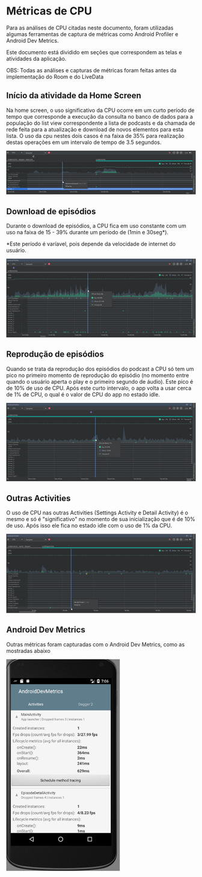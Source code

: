 # Métricas de CPU

Para as análises de CPU citadas neste documento, foram utilizadas algumas ferramentas de captura de métricas como Android Profiler e Android Dev Metrics.

Este documento está dividido em seções que correspondem as telas e atividades da aplicação.

OBS: Todas as análises e capturas de métricas foram feitas antes da implementação do Room e do LiveData

## Início da atividade da Home Screen

Na home screen, o uso significativo da CPU ocorre em um curto período de tempo que corresponde a execução da consulta no banco de dados para a população do list view correspondente a lista de podcasts e da chamada de rede feita para a atualização e download de novos elementos para esta lista. O uso da cpu nestes dois casos é na faixa de 35% para realização destas operações em um intervalo de tempo de 3.5 segundos.

![CPU1](https://github.com/FilipeJrd/exercicio-podcast/blob/master/prints/studio64_2017-12-12_18-17-55.png)

## Download de episódios

Durante o download de episódios, a CPU fica em uso constante com um uso na faixa de 15 - 39% durante um período de (1min e 30seg*). 

*Este período é varíavel, pois depende da velocidade de internet do usuário.

![CPU2](https://github.com/FilipeJrd/exercicio-podcast/blob/master/prints/studio64_2017-12-13_13-32-45.png)

## Reprodução de episódios

Quando se trata da reprodução dos episódios do podcast a CPU só tem um pico no primeiro momento de reprodução do episódio (no momento entre quando o usuário aperta o play e o primeiro segundo de áudio). Este pico é de 10% de uso de CPU. Após este curto intervalo, o app volta a usar cerca de 1% de CPU, o qual é o valor de CPU do app no estado idle.

![CPU3](https://github.com/FilipeJrd/exercicio-podcast/blob/master/prints/studio64_2017-12-13_13-36-07.png)

## Outras Activities

O uso de CPU nas outras Activities (Settings Activity e Detail Activity) é o mesmo e só é "significativo" no momento de sua inicialização que é de 10% de uso. Após isso ele fica no estado idle  com o uso de 1% da CPU.

![CPU4](https://github.com/FilipeJrd/exercicio-podcast/blob/master/prints/studio64_2017-12-13_13-48-31.png)

## Android Dev Metrics

Outras métricas foram capturadas com o Android Dev Metrics, como as mostradas abaixo

![CPU5](https://github.com/FilipeJrd/exercicio-podcast/blob/master/prints/qemu-system-i386_2017-12-13_16-07-04.png)
